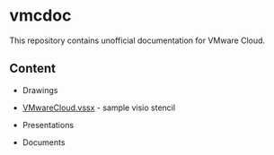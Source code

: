 # vmcdoc
This repository contains unofficial documentation for VMware Cloud.


## Content
* Drawings
 * [VMwareCloud.vssx](./drawings/VMwareCloud.vssx) - sample visio stencil
 
* Presentations

* Documents
